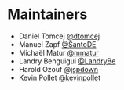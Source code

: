 # Maintainers

- Daniel Tomcej [@dtomcej](https://github.com/dtomcej)
- Manuel Zapf [@SantoDE](https://github.com/SantoDE)
- Michaël Matur [@mmatur](https://github.com/mmatur)
- Landry Benguigui [@LandryBe](https://github.com/LandryBe)
- Harold Ozouf [@jspdown](https://github.com/jspdown)
- Kevin Pollet [@kevinpollet](https://github.com/kevinpollet)

